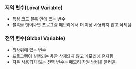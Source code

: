 ### 지역 변수(Local Variable)

* 특정 코드 블록 안에 있는 변수
* 블록을 벗어나면 프로그램 메모리에서 더 이상 사용되지 않고 삭제됨





### 전역 변수(Global Variable)

* 최상위에 있는 변수
* 프로그램이 실행되는 동안 삭제되지 않고 메모리에 유지됨
* 자주 사용되지 않는 전역 변수는 메모리 자원 낭비를 불러옴